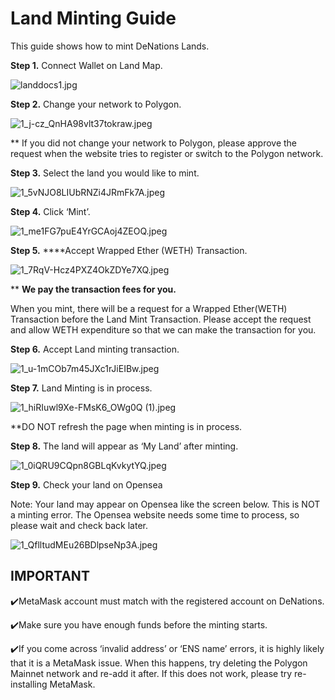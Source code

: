 # Land Minting Guide

This guide shows how to mint DeNations Lands.

**Step 1.** Connect Wallet on Land Map.

![landdocs1.jpg](./assets/land-minting-guide/landdocs1.jpg)

**Step 2.** Change your network to Polygon.

![1_j-cz_QnHA98vlt37tokraw.jpeg](./assets/land-minting-guide/1_j-cz_QnHA98vlt37tokraw.jpeg)

** If you did not change your network to Polygon, please approve the request when the website tries to register or switch to the Polygon network.

**Step 3.** Select the land you would like to mint.

![1_5vNJO8LIUbRNZi4JRmFk7A.jpeg](./assets/land-minting-guide/1_5vNJO8LIUbRNZi4JRmFk7A.jpeg)

**Step 4.** Click ‘Mint’.

![1_me1FG7puE4YrGCAoj4ZEOQ.jpeg](./assets/land-minting-guide/1_me1FG7puE4YrGCAoj4ZEOQ.jpeg)

**Step 5.** ****Accept Wrapped Ether (WETH) Transaction.

![1_7RqV-Hcz4PXZ4OkZDYe7XQ.jpeg](./assets/land-minting-guide/1_7RqV-Hcz4PXZ4OkZDYe7XQ.jpeg)

** **We pay the transaction fees for you.**

When you mint, there will be a request for a Wrapped Ether(WETH) Transaction before the Land Mint Transaction. Please accept the request and allow WETH expenditure so that we can make the transaction for you.

**Step 6.** Accept Land minting transaction.

![1_u-1mCOb7m45JXc1rJiEIBw.jpeg](./assets/land-minting-guide/1_u-1mCOb7m45JXc1rJiEIBw.jpeg)

**Step 7.** Land Minting is in process.

![1_hiRIuwl9Xe-FMsK6_OWg0Q (1).jpeg](./assets/land-minting-guide/1_hiRIuwl9Xe-FMsK6_OWg0Q_(1).jpeg)

**DO NOT refresh the page when minting is in process.

**Step 8.** The land will appear as ‘My Land’ after minting.

![1_0iQRU9CQpn8GBLqKvkytYQ.jpeg](./assets/land-minting-guide/1_0iQRU9CQpn8GBLqKvkytYQ.jpeg)

**Step 9.** Check your land on Opensea

Note: Your land may appear on Opensea like the screen below. This is NOT a minting error. The Opensea website needs some time to process, so please wait and check back later.

![1_QflltudMEu26BDlpseNp3A.jpeg](./assets/land-minting-guide/1_QflltudMEu26BDlpseNp3A.jpeg)

## **IMPORTANT**

✔️MetaMask account must match with the registered account on DeNations.

✔️Make sure you have enough funds before the minting starts.

✔️If you come across ‘invalid address’ or ‘ENS name’ errors, it is highly likely that it is a MetaMask issue. When this happens, try deleting the Polygon Mainnet network and re-add it after. If this does not work, please try re-installing MetaMask.